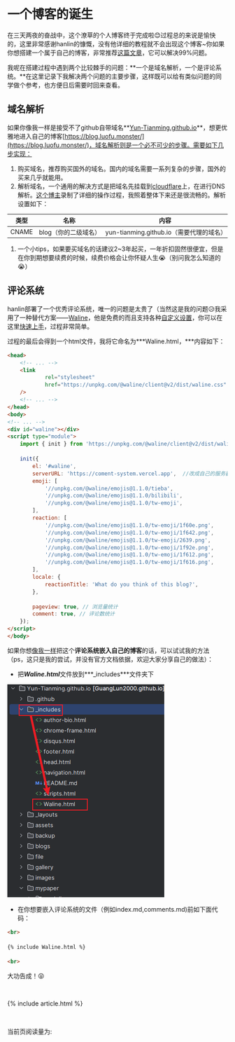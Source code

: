 # 一个博客的诞生

在三天两夜的奋战中，这个潦草的个人博客终于完成啦😊过程总的来说是愉快的，这里非常感谢hanlin的慷慨，没有他详细的教程就不会出现这个博客~你如果你想搭建一个属于自己的博客，非常推荐[这篇文章](https://caihanlin.com/blogs/web/)，它可以解决99%问题。

我呢在搭建过程中遇到两个比较棘手的问题：**一个是域名解析，一个是评论系统。**在这里记录下我解决两个问题的主要步骤，这样既可以给有类似问题的同学做个参考，也方便日后需要时回来查看。

## 域名解析

如果你像我一样是接受不了github自带域名**[Yun-Tianming.github.io](https://github.com/Yun-Tianming/Yun-Tianming.github.io)**，想更优雅地进入自己的博客[https://blog.luofu.monster/](https://blog.luofu.monster/)，域名解析则是一个必不可少的步骤。需要如下几步实现：

1. 购买域名，推荐购买国外的域名。国内的域名需要一系列复杂的步骤，国外的买来几乎就能用。
2. 解析域名，一个通用的解决方式是把域名先挂载到[cloudflare](https://dash.cloudflare.com/)上，在进行DNS解析。[这个博主](https://naiyous.com/662.html)录制了详细的操作过程，我照着整体下来还是很流畅的。解析设置如下：

| 类型 | 名称 | 内容 |
| --- | --- | --- |
| CNAME | blog（你的二级域名） | yun-tianming.github.io（需要代理的域名） |
1. 一个小tips，如果要买域名的话建议2~3年起买，一年折扣固然很便宜，但是在你到期想要续费的时候，续费价格会让你怀疑人生😭（别问我怎么知道的😭）

## 评论系统

hanlin部署了一个优秀评论系统，唯一的问题是太贵了（当然这是我的问题😥我采用了一种替代方案——[Waline](https://waline.js.org/)，他是免费的而且支持各种[自定义设置](https://waline.js.org/cookbook/)，你可以在这里[快速上手](https://waline.js.org/guide/get-started/)，过程非常简单。

过程的最后会得到一个html文件，我将它命名为***Waline.html，***内容如下：

```html
<head>
    <!-- ... -->
    <link
            rel="stylesheet"
            href="https://unpkg.com/@waline/client@v2/dist/waline.css"
    />
    <!-- ... -->
</head>
<body>
<!-- ... -->
<div id="waline"></div>
<script type="module">
    import { init } from 'https://unpkg.com/@waline/client@v2/dist/waline.mjs';

    init({
        el: '#waline',
        serverURL: 'https://coment-system.vercel.app',  //改成自己的服务器
        emoji: [
            '//unpkg.com/@waline/emojis@1.1.0/tieba',
            '//unpkg.com/@waline/emojis@1.1.0/bilibili',
            '//unpkg.com/@waline/emojis@1.1.0/tw-emoji',
        ],
        reaction: [
            '//unpkg.com/@waline/emojis@1.1.0/tw-emoji/1f60e.png',
            '//unpkg.com/@waline/emojis@1.1.0/tw-emoji/1f642.png',
            '//unpkg.com/@waline/emojis@1.1.0/tw-emoji/2639.png',
            '//unpkg.com/@waline/emojis@1.1.0/tw-emoji/1f92e.png',
            '//unpkg.com/@waline/emojis@1.1.0/tw-emoji/1f612.png',
            '//unpkg.com/@waline/emojis@1.1.0/tw-emoji/1f616.png',
        ],
        locale: {
            reactionTitle: 'What do you think of this blog?',
        },

        pageview: true, // 浏览量统计
        comment: true, // 评论数统计
    });
</script>
</body>
```

如果你想[像我一样](https://blog.luofu.monster/comments/)把这个**评论系统嵌入自己的博客**的话，可以试试我的方法（ps，这只是我的尝试，并没有官方文档依据，欢迎大家分享自己的做法）：

- 把***Waline.html***文件放到***_includes***文件夹下

![参考图](assets/一个博客的诞生.png)

- 在你想要嵌入评论系统的文件（例如index.md,comments.md)前如下面代码：

```html
<br>

{% include Waline.html %} 

<br>
```

大功告成！😝

<br>


{% include article.html %}


<br>

<!--头像获取：https://github.com/walinejs/waline/issues/532-->

当前页阅读量为:
<span class="waline-pageview-count" data-path="/_includes/Waline.html" />